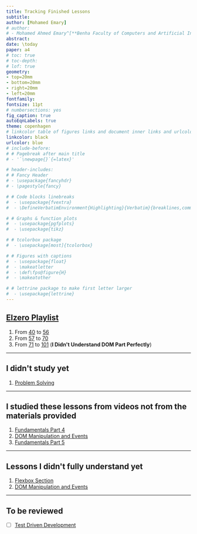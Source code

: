 ```yaml
---
title: Tracking Finished Lessons
subtitle: 
author: [Mohamed Emary]
# author:
# - Mohamed Ahmed Emary^[**Benha Faculty of Computers and Artificial Intelligence, <mohamed21074@fci.bu.edu.eg>**]
abstract: 
date: \today
paper: a4
# toc: true
# toc-depth: 
# lof: true
geometry:
- top=20mm
- bottom=20mm
- right=20mm
- left=20mm
fontfamily:
fontsize: 11pt
# numbersections: yes
fig_caption: true
autoEqnLabels: true
theme: copenhagen
# linkcolor table of figures links and document inner links and urlcolor for regular links
linkcolor: black
urlcolor: blue
# include-before:
# # Pagebreak after main title
# - '`\newpage{}`{=latex}'

# header-includes:
# # Fancy Header
# - \usepackage{fancyhdr}
# - \pagestyle{fancy}

# # Code blocks linebreaks
#  - \usepackage{fvextra}
#  - \DefineVerbatimEnvironment{Highlighting}{Verbatim}{breaklines,commandchars=\\\{\}}

# # Graphs & function plots
#  - \usepackage{pgfplots}
#  - \usepackage{tikz}

# # tcolorbox package
#  - \usepackage[most]{tcolorbox}

# # Figures with captions
#  - \usepackage{float}
#  - \makeatletter
#  - \def\fps@figure{H} 
#  - \makeatother

# # lettrine package to make first letter larger
#  - \usepackage{lettrine}
---
```


## [Elzero Playlist](https://www.youtube.com/playlist?list=PLDoPjvoNmBAx3kiplQR_oeDqLDBUDYwVv)

1. From [40](https://youtu.be/MLVJhya1CV0) to [56](https://youtu.be/Db2QlMCFOIY)
2. From [57](https://youtu.be/wJ7hjluDQHI) to [70](https://youtu.be/JHOaa3dmMSU)
3. From [71](https://youtu.be/hTUsHXxEvHc) to [101](https://youtu.be/mGhGjzIKEqk) (**I Didn't Understand DOM Part Perfectly**)

---

## I didn't study yet

1. [Problem Solving](https://www.theodinproject.com/lessons/foundations-problem-solving)

---

## I studied these lessons from videos not from the materials provided

1. [Fundamentals Part 4](https://www.theodinproject.com/lessons/foundations-fundamentals-part-4)
2. [DOM Manipulation and Events](https://www.theodinproject.com/lessons/foundations-dom-manipulation-and-events)
3. [Fundamentals Part 5](https://www.theodinproject.com/lessons/foundations-fundamentals-part-5)

---

## Lessons I didn't fully understand yet

1. [Flexbox Section](https://www.theodinproject.com/paths/foundations/courses/foundations#flexbox)
2. [DOM Manipulation and Events](https://www.theodinproject.com/lessons/foundations-dom-manipulation-and-events)

---

## To be reviewed

- [ ] [Test Driven Development](https://www.theodinproject.com/lessons/foundations-fundamentals-part-4#test-driven-development)
